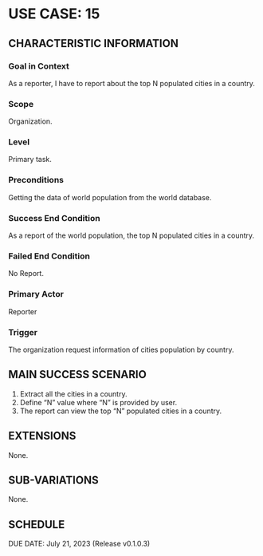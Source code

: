 # USE CASE: 15

## CHARACTERISTIC INFORMATION

### Goal in Context

As a reporter, I have to report about the top N populated cities in a country.

### Scope

Organization.

### Level

Primary task.

### Preconditions

Getting the data of world population from the world database.

### Success End Condition

As a report of the world population, the top N populated cities in a country.

### Failed End Condition

No Report.

### Primary Actor

Reporter

### Trigger

The organization request information of cities population by country.

## MAIN SUCCESS SCENARIO

1. Extract all the cities in a country.
2. Define “N” value where “N” is provided by user.
3. The report can view the top “N” populated cities in a country.

## EXTENSIONS

None.

## SUB-VARIATIONS

None.

## SCHEDULE

DUE DATE: July 21, 2023 (Release v0.1.0.3)